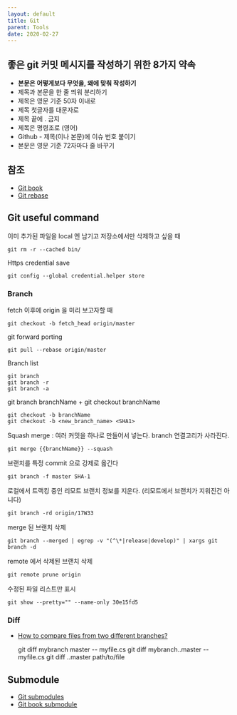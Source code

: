 ```yaml
---
layout: default
title: Git
parent: Tools
date: 2020-02-27
---
```


## 좋은 git 커밋 메시지를 작성하기 위한 8가지 약속

- **본문은 어떻게보다 무엇을, 왜에 맞춰 작성하기**
- 제목과 본문을 한 줄 띄워 분리하기
- 제목은 영문 기준 50자 이내로
- 제목 첫글자를 대문자로
- 제목 끝에 . 금지
- 제목은 명령조로 (영어)
- Github - 제목(이나 본문)에 이슈 번호 붙이기
- 본문은 영문 기준 72자마다 줄 바꾸기

## 참조

- [Git book](https://git-scm.com/book/ko/v2)
- [Git rebase](http://dogfeet.github.io/articles/2012/git-merge-rebase.html)


## Git useful command

이미 추가된 파일을 local 엔 남기고 저장소에서만 삭제하고 싶을 때

    git rm -r --cached bin/

Https credential save
    
    git config --global credential.helper store

### Branch

fetch 이후에 origin 을 미리 보고자할 때

    git checkout -b fetch_head origin/master

git forward porting
    
    git pull --rebase origin/master

Branch list

    git branch
    git branch -r
    git branch -a

git branch branchName + git checkout branchName

    git checkout -b branchName
    git checkout -b <new_branch_name> <SHA1>

Squash merge : 여러 커밋을 하나로 만들어서 넣는다. branch 연결고리가 사라진다.

    git merge {{branchName}} --squash

브랜치를 특정 commit 으로 강제로 옮긴다

    git branch -f master SHA-1

로컬에서 트랙킹 중인 리모트 브랜치 정보를 지운다. (리모트에서 브랜치가 지워진건 아니다)

    git branch -rd origin/17W33 

merge 된 브랜치 삭제

    git branch --merged | egrep -v "(^\*|release|develop)" | xargs git branch -d

remote 에서 삭제된 브랜치 삭제

    git remote prune origin

수정된 파일 리스트만 표시

    git show --pretty="" --name-only 30e15fd5


### Diff

- [How to compare files from two different branches?](https://stackoverflow.com/a/4099805)

    git diff mybranch master -- myfile.cs
	git diff mybranch..master -- myfile.cs
	git diff ..master path/to/file

## Submodule

- [Git submodules](https://pinedance.github.io/blog/2019/05/28/Git-Submodule)
- [Git book submodule](https://git-scm.com/book/ko/v2/Git-%EB%8F%84%EA%B5%AC-%EC%84%9C%EB%B8%8C%EB%AA%A8%EB%93%88)
